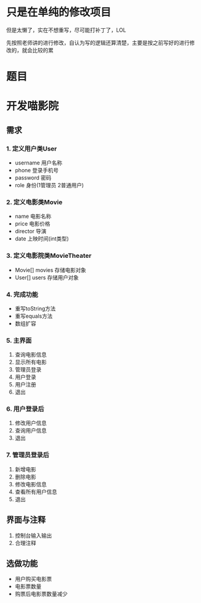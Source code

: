 # 只是在单纯的修改项目
但是太懒了，实在不想重写，尽可能打补丁了，LOL

先按照老师讲的进行修改，自认为写的逻辑还算清楚，主要是按之前写好的进行修改的，就会比较的累


# 题目


# 开发喵影院 

## 需求

### 1. 定义用户类User

- username 用户名称
- phone 登录手机号
- password 密码
- role 身份(1管理员 2普通用户)

### 2. 定义电影类Movie

- name 电影名称
- price 电影价格
- director 导演  
- date 上映时间(int类型)

### 3. 定义电影院类MovieTheater

- Movie[] movies 存储电影对象
- User[] users 存储用户对象

### 4. 完成功能  

- 重写toString方法
- 重写equals方法
- 数组扩容

### 5. 主界面

1. 查询电影信息
2. 显示所有电影  
3. 管理员登录
4. 用户登录
5. 用户注册
6. 退出

### 6. 用户登录后

1. 修改用户信息
2. 查询用户信息
3. 退出

### 7. 管理员登录后 

1. 新增电影
2. 删除电影
3. 修改电影信息
4. 查看所有用户信息
5. 退出

## 界面与注释

1. 控制台输入输出
2. 合理注释

## 选做功能

- 用户购买电影票
- 电影票数量
- 购票后电影票数量减少



